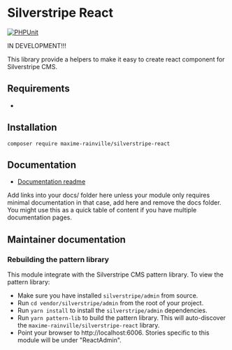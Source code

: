 # Silverstripe React
[![PHPUnit](https://github.com/maxime-rainville/silverstripe-react/actions/workflows/phpunit.yml/badge.svg)](https://github.com/maxime-rainville/silverstripe-react/actions/workflows/phpunit.yml)


IN DEVELOPMENT!!!

This library provide a helpers to make it easy to create react component for Silverstripe CMS.


## Requirements

*

## Installation
```
composer require maxime-rainville/silverstripe-react
```

## Documentation
 * [Documentation readme](docs/en/readme.md)

Add links into your docs/<language> folder here unless your module only requires minimal documentation
in that case, add here and remove the docs folder. You might use this as a quick table of content if you
have multiple documentation pages.

## Maintainer documentation

### Rebuilding the pattern library

This module integrate with the Silverstripe CMS pattern library. To view the pattern library:
- Make sure you have installed `silverstripe/admin` from source.
- Run `cd vendor/silverstripe/admin` from the root of your project.
- Run `yarn install` to install the `silverstripe/admin` dependencies.
- Run `yarn pattern-lib` to build the pattern library. This will auto-discover the `maxime-rainville/silverstripe-react` library.
- Point your browser to http://localhost:6006. Stories specific to this module will be under "ReactAdmin".
